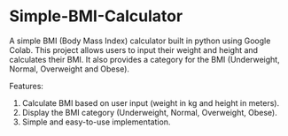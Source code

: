 # Simple-BMI-Calculator
A simple BMI (Body Mass Index) calculator built in python using Google Colab. This project allows users to input their weight and height and calculates their BMI. It also provides a category for the BMI (Underweight, Normal, Overweight and Obese). 

Features:
1. Calculate BMI based on user input (weight in kg and height in meters).
2. Display the BMI category
(Underweight, Normal, Overweight, Obese).
3. Simple and easy-to-use implementation.


